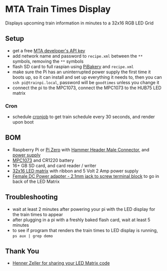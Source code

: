 # MTA Train Times Display

Displays upcoming train information in minutes to a 32x16 RGB LED Grid

## Setup
- get a free [MTA developer's API key](https://datamine.mta.info/user/register)
- add network name and password to `recipe.xml` between the `**` symbols, removing the `**` symbols
- flash SD card to full raspian using [PiBakery](http://www.pibakery.org/download.html) and `recipe.xml` 
- make sure the Pi has an uninterrupted power supply the first time it boots up, so it can install and set up everything it needs to, then you can `ssh pi@trainpi.local`, password will be `goodtimes` unless you change it
- connect the pi to the MPC1073, connect the MPC1073 to the HUB75 LED matrix

### Cron
- schedule [cronjob](https://www.raspberrypi.org/documentation/linux/usage/cron.md) to get train schedule every 30 seconds, and render upon boot

## BOM
- Raspberry Pi or [Pi Zero](https://www.adafruit.com/product/3708) with [Hammer Header Male Connector](https://www.adafruit.com/product/3662), and [power supply](https://www.adafruit.com/product/1995)
- [MPC1073](http://www.electrodragon.com/product/rgb-matrix-panel-drive-board-raspberry-pi/) and CR1220 battery
- 16+ GB SD card, and card reader / writer
- [32x16 LED matrix](https://www.adafruit.com/product/420) with ribbon and 5 Volt 2 Amp power supply
- [Female DC Power adapter - 2.1mm jack to screw terminal block](https://www.adafruit.com/product/368) to go in back of the LED Matrix

## Troubleshooting
- wait at least 2 minutes after powering your pi with the LED display for the train times to appear
- after plugging in a pi with a freshly baked flash card, wait at least 5 minutes
- to see if program that renders the train times to LED display is running, `ps aux | grep demo`

## Thank You
- [Henner Zeller for sharing your LED Matrix code](https://github.com/hzeller/rpi-rgb-led-matrix)

